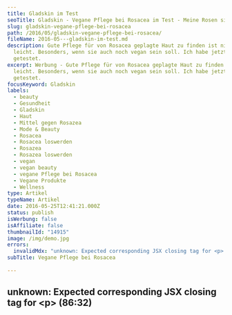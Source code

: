 ```yaml
---
title: Gladskin im Test
seoTitle: Gladskin - Vegane Pflege bei Rosacea im Test - Meine Rosen sind weg
slug: gladskin-vegane-pflege-bei-rosacea
path: /2016/05/gladskin-vegane-pflege-bei-rosacea/
fileName: 2016-05---gladskin-im-test.md
description: Gute Pflege für von Rosacea geplagte Haut zu finden ist nicht
  leicht. Besonders, wenn sie auch noch vegan sein soll. Ich habe jetzt Gladskin
  getestet.
excerpt: Werbung - Gute Pflege für von Rosacea geplagte Haut zu finden ist nicht
  leicht. Besonders, wenn sie auch noch vegan sein soll. Ich habe jetzt Gladskin
  getestet.
focusKeyword: Gladskin
labels:
  - beauty
  - Gesundheit
  - Gladskin
  - Haut
  - Mittel gegen Rosazea
  - Mode & Beauty
  - Rosacea
  - Rosacea loswerden
  - Rosazea
  - Rosazea loswerden
  - vegan
  - vegan beauty
  - vegane Pflege bei Rosacea
  - Vegane Produkte
  - Wellness
type: Artikel
typeName: Artikel
date: 2016-05-25T12:41:21.000Z
status: publish
isWerbung: false
isAffiliate: false
thumbnailId: "14915"
image: /img/demo.jpg
errors:
  invalidMdx: "unknown: Expected corresponding JSX closing tag for <p> (86:32)"
subTitle: Vegane Pflege bei Rosacea
  
---
```


## unknown: Expected corresponding JSX closing tag for &lt;p> (86:32)

<!--
![Gladskin](http://cardamonchai.com/wp-content/uploads/2016/05/27398831986_8557c0a6c2_z-640x427.jpg "Gladskin im Test")

_Werbung\*_

**Schon länger stöbere ich in Geschäften und im Internet nach Produkten für
meine Rosacea-geplagte Gesichtshaut.**

Zu meiner schubartig auftretenden Hautkrankheit kommt leider noch hinzu, dass
ich eine sehr zickige Mischhaut habe, was die Suche für mich nicht unbedingt
leichter macht.

Bei Rosacea handelt es sich um eine Hauterkrankung. Die Symptome kommen
schubweise und reichen von einer geröteten Partie um die Nase und die Wangen bis
hin zu kleinen Knötchen und Paspeln, die, wird die Haut nicht entsprechend
gepflegt, auch bleiben können.

Auslöser können Allergien, Stress oder andere äußere Einflüsse, wie bei manchen
Menschen Hitze und scharfes Essen sein. Betroffen sind oft Personen mit einer
sehr hellen Haut, die auch so schon zu Rötungen neigt. In besonders schweren
Fällen kann die Rosacea auch auf die Augen übergreifen, was zur
Bindhautentzündungen und zur Hornhauttrübung führen kann. Operative
Behandlungen, Antibiotikatherapie und Lasertherapie sind umstritten. In den
meisten Fällen wird mit Salben gearbeitet.

## Die mit den roten Wangen

Wir sind die Menschen, über die Ihr immer kichert, die nach einem Bier gleich
wie Miss Piggy aussehen. Oder einfach permanent eine dicke Make-up-Schicht
tragen, um ihr rotes Gesicht vor der Welt zu verstecken. "Kuck mal, wenn die
lacht, bröckelt ihr das Gesicht ab". So habe ich es in den letzten Jahren
gehandhabt. Besonders, wenn man einen akuten Schub hat, ist das oft nicht leicht
und man muss schon ein echter Schminkkünstler sein, um das zu vertuschen. Und
auch so hat die Haut ganz andere Anforderungen, als bei anderen Menschen.

So ist zum Beispiel die Friseurin, die mich für die
[Hochzeit](/andere-blogs/unsere-hochzeit/) geschminkt hat, fast verrückt
geworden, weil das Make-up, das sie verwendet hat, einfach immer wieder in einem
Strom von meinem Gesicht gelaufen ist. Zum Schluss musste sie sich dann einfach
meine Tipps anhören. Manchmal ist es dann auch so schlimm, dass man gar kein
Make-up tragen kann und dann kann es sein, dass man selbst im schönsten
Hochsommer am liebsten nicht vor die Tür gehen möchte.

## Cremes vom Hautarzt helfen oft nicht

Vom Hautarzt habe ich früher immer eine Creme mit 0,75 % Metronidazol bekommen,
die bei mir leider nur ein starkes Brennen verursacht und die Haut auf Dauer
noch dünner macht. Ich möchte sie auch nicht mehr verwenden, da sie nicht vegan
ist. Außerdem brauche ich jedes Mal ein neues Rezept vom Arzt für eine neue Tube
und das kann ziemlich nervig sein.

![gladskin | full](http://cardamonchai.com/wp-content/uploads/2016/05/Bildschirmfoto-2016-05-23-um-18.20.36.png)

## Beim Hautarzt werden keine Tests gemacht

![Gladskin](http://cardamonchai.com/wp-content/uploads/2016/05/27398828946_0dbf772469_z-640x427.jpg "Post von Gladskin")

Rosacea scheint auch unter Ärzten wenig interessant zu sein oder einfach noch
nicht wirklich erforscht. Es werden keine Tests gemacht (Es ist zwar ein
Hautabstrich möglich, aber laut Aussage von vier verschiedenen Hausärzten
braucht man den wohl nicht machen?!). Sondern nach einem kurzen Multiple-Choice
(erröten Sie schnell? Sind sie empfindlich bei scharfem Essen? Was passiert mit
Ihrer Haut, wenn Sie Alkohol trinken? Ist es manchmal schlimmer? Haben Sie helle
Haut?) gleich die Creme verschrieben und man selbst seinem Schicksal überlassen.
Die letzte Ärztin, bei der ich in der Praxis war, meinte tatsächlich
(ungelogen!) zu mir: "Wenn ich ihnen jetzt ein Glas Sekt gebe, werden Sie rot,
oder? Dann haben Sie auf jeden Fall Rosacea!". Ich wollte von ihr wissen, ob es
auch was anderes sein könnte, ein Test wurde ja immer abgelehnt. Aber ich
schweife ab.

Auf der Suche nach veganen, rezeptfreien Mitteln, die mir helfen könnten, habe
ich auch einige Produktanfragen verschickt. Denn leider haben nicht immer alle
Hersteller genau auf ihrer Webseite stehen, ob ihre Produkte auch vegan und frei
von Tierversuchen sind. Für mich ist das allerdings die wichtigste Bedingung.
Und auch wenn meine Schübe nachgelassen haben, seit dem ich auf
[vegane Ernährung](/category/vegan-2/) umgestellt habe, kommt es ab und zu noch
vor, dass es zu einem kommt, besonders in stressigen Situationen wie z. B. beim
[Umzug](/2016/05/an-die-elbe-wir-ziehen-um/).

## Gladskin im Test

Erst vor Kurzem startete ich nun eine Produktanfrage an Gladskin. In den Foren,
die ich mir zu Gemüte geführt habe, tauchte die Marke immer wieder auf und die
Werbung stach mir sofort ins Auge. Geworben wird damit, dass die Produkte nur
die Bakterien auf der Haut abtötet, die für die Rosacea verantwortlich sind. Die
"guten" Bakterien bleiben erhalten. Meine Metrocreme z. B. hat diese einfach mit
abgetötet, daher auch das Brennen auf der Haut und die dünnen, trockene Stellen.
Auf der Homepage wird eine Live-Beratung per Chat angeboten, was mir besonders
gut gefiel. Auf meine Anfrage per E-Mail kam auch prompt eine Viertelstunde
später schon eine freundliche Antwort:

## Meine Anfrage

<blockquote>Guten Tag!

Da ich vegan lebe, habe ich eine Produktanfrage. Sicher wäre die Antwort auch
für Ihre FAQ bzw. für andere Veganer/Allegiker etc. interessant. Sind in den
Gladskin Produkten Inhaltsstoffe tierischen Ursprungs verarbeitet? Werden oder
wurden die Inhaltsstoffe bzw. werden oder wurden die Produkte in Tierversuchen
getestet? Vielen Dank im Voraus für Ihre Antwort!

Herzliche Grüße Anne Reis</blockquote>

## Antwort von Gladskin

<blockquote>Sehr geehrte Frau Reis,

vielen Dank für Ihr Interesse an Gladskin und Ihre Frage.

Für Gladskin-Produkte werden keine Tierversuche durchgeführt. Die von uns
verwendeten Zusatzstoffe sind pflanzlich oder synthetisch, es gibt keine
Inhaltsstoffe mit einem tierischen Ursprung. </blockquote>

> Ich hoffe, Ihnen mit diesen Informationen weitergeholfen zu haben. Andernfalls
> oder bei weiteren Fragen können Sie sich jederzeit gern mit uns in Verbindung
> setzen.

<blockquote>Mit freundlichen Grüßen

im Namen des Gladskin-Teams

Steffi O.</blockquote>

Das klingt doch schon mal ganz gut, oder? Und es kam noch besser. Ich bekam noch
eine persönliche Hauttypberatung und das Versprechen, dass man mir die Produkte
zum Testen zusenden würde, wenn ich in meinem Blog über meinen Test Bericht
erstatte.

## Meine zweite Mail

<blockquote>Hallo Frau O,

das sind hervorragende Neuigkeiten für mich! Herzlichen Dank! Geben Sie das
ruhig mal weiter, ob das evtl. in ihre FAQ aufgenommen wird, ich denke, dass das
sicher einige zum Kauf bringen würde. :-)

Da ich unter starken Rosacea-Schüben leide, sind die Produkte interessant für
mich. Leider kann ich immer nicht im Voraus sagen, ob ich etwas vertrage. Wäre
es denn möglich, sie mal zu testen? Ich berichte zum Beispiel auch gerne in
meinem Blog darüber. Hier zwei Beispiele für Sie:

http://cardamonchai.com/2016/03/vegane-kosmetik-von-pony-huetchen-im-test/

http://cardamonchai.com/2014/08/wolkenseifen-himmlische-duefte-ganz-ohne-plastik/

Herzliche Grüße Anne Reis</blockquote>

## Antwort von Gladskin

<blockquote>Hallo Frau Reis,

vielen Dank für Ihre Reaktion. Es freut uns zu hören dass Sie Gladskin testen
möchten und darüber in Ihrem Blog schreiben möchten! Zuerst möchte ich Gladskin
kurz erklären:

Gladskin wirkt ausschließlich bei Menschen mit Hautproblemen, wenn diese von dem
Bakterium Staphylococcus aureus mitverursacht oder verschlimmert werden. Der
wirksame Bestandteil der Gladskin-Produkte ist Staphefekt™, ein Enzym, das
ausschließlich die unerwünschten Staphylococcus aureus-Bakterien tötet und
Entzündungen vorbeugen kann. Gladskin kann also etwas für Ihre Haut bewirken,
wenn die Beschwerden von diesem Bakterium verursacht oder verschlimmert werden.

Es gibt zwei Arten Rosacea Produkten. Die Gladskin Rosacea Creme ist speziell
für Menschen mit trockener, empfindlicher Haut entwickelt worden. Das Gladskin
Rosacea Gel ist speziell für Menschen mit eher fettiger Haut entwickelt worden,
und eine Haut die oft empfindlich auf Cremes reagiert.

Sie können Gladskin auch in Kombination mit Make-up benutzen. Sie sollten jedoch
nach dem Auftragen von Gladskin einige Minuten warten, bevor Sie Make-up oder
andere Pflegeprodukte auftragen.

Wir möchten Sie bitten, uns wissen zu lassen ob Sie eine trockene Haut haben
oder eine eher fettige Haut, und ob Sie manchmal allergisch auf andere Cremes
reagieren. Damit können wir entscheiden welche Produkte die besten für Sie sind.

Ich hoffe bald von Ihnen zu hören!

Mit freundlichen Grüßen

Steffi O.</blockquote>

## Meine dritte Mail

<blockquote>Hallo Frau O.,

das ist schön, ich freue mich drauf, die Produkte zu testen!

Ich würde sagen, dass ich eine typische Mischhaut habe. Im Sommer eher etwas
ölig und bei aktuellen Schüben trockene Stellen. Derzeit nutze ich eine leichte
Pflege für fettige Haut. Ich denke, wenn das Gel ohne Alkohol ist, sollte das
wahrscheinlich die richtige Wahl sein. Auf Cremes reagiere ich gerne mal
empfindlich. Die Creme würde ich wahrscheinlich eher im Winter verwenden, wenn
die Haut sehr trocken ist durch Heizungsluft und Kälte. Haben die Produkte auch
einen LSF?

Ich freue mich auf Ihre Nachricht!

Herzliche Grüße Anne Reis</blockquote>

## Antwort von Gladskin

Hallo Frau Reis,

vielen Dank für Ihre Antwort.

Weil Sie eine Mischhaut haben, senden wir gerne das Rosacea Moisturizing Set.
Diese enthält das Rosacea Gel, und die Daily Care Cream. Die Gladskin Daily Care
Cream ist eine neutrale Feuchtigkeitscreme, speziell für die empfindliche Haut
entwickelt, und Sie können diese auf den trockene Stellen anwenden. Wir raten um
das Gel mindestens 5 Minuten einwirken zu lassen, bevor Sie die Daily Care oder
andere Produkte auftragen. Die Gladskin Produkte enthalten leider keinen LSF,
dafür können Sie andere Produkte anwenden.

Möchten Sie uns Ihre Adresse wissen lassen, damit wir die Produkte versenden
können?

Mit freundlichen Grüßen

Steffi O.

## Erster Tag

![Gladskin](http://cardamonchai.com/wp-content/uploads/2016/05/27398849606_28a591e01c_z.jpg "Hautgel von Gladskin")

Zwei Tage später finde ich einen Umschlag mit dem Gladskin Logo im Briefkasten.
Neugierig öffne ich ihn sofort. Wie versprochen, liegen zwei Produkte von
Gladskin darin. Das Gel und die Pflegecreme. Zunächst mache ich ein paar Fotos
für die Dokumentation. Dann starte ich den Test. Da ich gerade einen Schub habe,
kann ich unter "erschwerten" Bedingungen testen. Dieses Mal ist es so schlimm,
dass ich nicht mal Make-up auftragen kann, um die roten Stellen zu kaschieren,
was für mich besonders unangenehm ist. Ausgehen wäre im Moment für mich ein Ding
der Unmöglichkeit.

Ich befreie gegen 15 Uhr nachmittags mein Gesicht mit lauwarmem Wasser von den
eventuellen Rückständen meines aktuellen Pflegeprodukts und trage das Gel zum
ersten Mal auf. Erster Eindruck: Es ist angenehm kühl auf der Haut. Es brennt
nicht, wie die vom Hautarzt verschriebene  Metrocreme, was ich als sehr angenehm
empfinde. Auch schwitze ich nicht darunter, ein Problem, welches ich leider sehr
häufig bei Cremes habe. Daher landen die bei mir leider oft ziemlich schnell im
Müll. Nach kurzer Einwirkzeit habe ich das Gefühl, dass es die Haut relativ
trocken macht, aber da sollte die Creme Abhilfe schaffen.

Wie von Frau O. empfohlen, trage ich sie zehn Minuten später auf die trockenen
Hautstellen auf. Sie scheint eine leichte Textur zu haben und ist ein Bisschen
ölig. Mal sehen, was meine Haut dazu sagt.

Vor dem Zubettgehen trage ich beide Produkte erneut auf und nehme mir vor, das
in den nächsten zehn Tagen zu meiner Routine werden zu lassen: Morgens, mittags
und abends.

**Zweiter Tag**

![Gladskin](http://cardamonchai.com/wp-content/uploads/2016/05/27156272160_92737b61ef_z-640x427.jpg "Creme von Gladskin")

Am Morgen spannt meine Haut etwas. In der Nacht habe ich kein unangenehmes
Brennen gespürt, wie sonst bei einem Schub mit anderen Pflegeprodukten. Die
besonders trockenen Stellen rund um die Nase haben sich etwas verbessert. Die
Knötchen und die roten Stellen sind nach wie vor da. Insgesamt würde ich sagen,
dass es schon ein kleines Bisschen besser geworden ist. An Make-up ist jedoch
nach wie vor nicht zu denken

Mittags fühlt sich die Haut schon entspannter an. Die Rötungen haben etwas
nachgelassen, dafür wirken die Poren an den betroffenen Stellen nun etwas
erweitert. Es sieht so aus, als würde sich etwas tun.

## Dritter Tag

Da wir gerade mitten im Umzug stecken, komme ich nur zwei Mal dazu, das Gel und
die Creme aufzutragen. Ich spüre, dass sich mein Hautbild verbessert. Bis auf
ein paar trockene Stellen sieht alles schon viel besser aus, als am letzten Tag.
Langsam werden auch die Rötungen schwächer.

## Vierter Tag

Auch heute komme ich nur zwei Mal zum Auftragen. Die Haut spannt nun nicht mehr
und die trockenen Stellen sind auch weg. Bis auf eine starke rote Stelle ist vom
Schub kaum noch was zu sehen.

## Fünfter Tag

Die Haut wirkt etwas fettiger, als in den letzten Tagen, das kann von der
derzeit gestiegenen Luftfeuchtigkeit und dem Umzugsstress kommen. Ich trage das
Gel ohne die Creme auf. Jetzt wieder drei Mal täglich.

## Zehnter Tag

![Gladskin](http://cardamonchai.com/wp-content/uploads/2016/05/27432883125_04f4ae759f_z-640x427.jpg "Hilft bei Rosacea")

Die letzten fünf Tage habe ich das Gel ohne die Creme aufgetragen. Es sind
einige Pickel dazu gekommen, allerdings vermute ich, dass die definitiv dem
Stress geschuldet sind. Außerdem gibt es ein echtes Erfolgserlebnis zu
verbuchen. Meine "Rosen" sind weg! Die roten Stellen auf meiner Nase und meinen
Wangen sind komplett weg! Nur, wenn ich "rot werde", sieht man sie noch, aber
das lässt sich bei meinem Hauttyp auch nicht verhindern.

Ich kann mich endlich wieder schminken und traue mich wieder vor die Tür, ohne
permanent auf den Boden zu schauen. Mein Make-up trage ich jetzt ganz dezent und
natürlich auf. Dicke Schichten aus Concealer, Camouflage und Puder sind im
Moment gar nicht nötig.

## Fazit

Mein Fazit lautet: Gladskin hat mir auf jeden Fall geholfen. Ob es auch auf
Dauer wirkt, kommt auf einen Versuch an. Ich würde Menschen, die auch unter
Rosacea leiden auf jeden Fall ans Herz legen, es auch mal auszuprobieren. Ich
habe während eines Schubs getestet, was auf jeden Fall erschwerte Bedingungen
bedeutet. Der Schub hätte ohne die Zuhilfenahme des Gels mit Sicherheit länger
gedauert, das kann ich aus Erfahrung sagen. In der Packungsbeilage des Gels
steht

> Gladskin kann sich unmittelbar beruhigend auswirken. Es kann jedoch auch vier
> bis sechs Wochen dauern, bevor Rötungen, kleine Beulen und Pusteln sichtbar
> zurückgehen.

![Gladskin](http://cardamonchai.com/wp-content/uploads/2016/05/27156283280_004ef42a46_z.jpg "Bei mir hat es geholfen")

Bei mir haben die Symptome schon nach kurzer Zeit nachgelassen und mein Hautbild
hat sich verbessert. Für mich ein Zeichen dafür, dass bei mir das
Staphylocuccus-aureus-Bakterium an der Rosacea beteiligt ist, denn dieses wird
durch die Inhaltsstoffe bekämpft. Leidet man unter einer Rosacea, die andere
Ursachen hat, kann es sein, dass das Produkt nicht wirkt. Das kann man durch
einen Hauttest durch den Dermatologen vorab kontrollieren lassen.

Grundsätzlich werde ich in Zukunft wohl eher nur das Gel oder die Creme mit dem
von Gladskin patentierten Wirkstoff verwenden. Die Creme war für meinen
Geschmack auf Dauer ein Bisschen zu schwer und führt auch dazu, dass ich
darunter schwitze. Außerdem habe ich den Inhaltsangaben entnommen, dass darin
Alkohol enthalten ist, den ich in Pflegeprodukten grundsätzlich versuche zu
vermeiden. Doch das sollte jeder für sich selbst entscheiden. Für mich ist der
Test auf jeden Fall positiv ausgegangen und ich freue mich sehr, denn gerade
jetzt im Sommer kann es schon sehr störend sein, wenn die Haut nicht mitmacht.

## Die Inhaltsstoffe

Da einige von Euch sicher wissen wollen, was genau die Inhaltsstoffe der von mir
getesteten Produkte sind, habe ich sie hier mal zusammengefasst:

### [Gladskin Rosacea Gel](https://www.google.com/url?hl=de&q=https://www.gladskin.com/de/rosazea&source=gmail&ust=1465037051535000&usg=AFQjCNG0dz6E3mu-bDOhR_Z28aZqIZZC6Q)

- Aqua
- Propylene Glycol
- Vaselinum Album
- Cera Cetomacrogolis Emulsificans
- Paraffinum Liquidum
- Glycerin
- Arginine
- HCL
- Sodium Chloride
- Tromethamine
- Staphefekt SA 100 C 2.4
- Calcium Choloride

### Gladskin Daily Care Cream

- Aqua
- Propylenglycol
- Decyloleat
- Cetylalcohol
- Ceteareth-20

Wie bereits oben erwähnt, sind alle Produkte von Gladskin frei von tierischen
Inhaltsstoffen. Produkte und Inhaltsstoffe wurden und werden nicht in
Tierversuchen getestet.

Wer jetzt neugierig geworden ist: Weitere Infos über die Gladskin
Produktpalette  [sind hier zu finden](https://www.gladskin.com/de/).

[gallery type="rectangular" link="none" size="medium"
ids="14921,14920,14918,14916,14924"]

_\*Hinweis: Dieser Beitrag enthält Werbung. Der Inhalt und meine Meinung wurden
dadurch nicht beeinflusst. Infos zum Thema Werbung in meinem Blog findet Ihr auf
meiner [Transparenz-Seite](/werbung/). _

-->

  